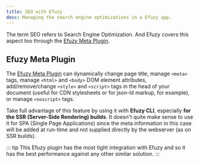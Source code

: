 ```yaml
---
title: SEO with Efuzy
desc: Managing the search engine optimizations in a Efuzy app.
---
```


The term SEO refers to Search Engine Optimization. And Efuzy covers this aspect too through the [Efuzy Meta Plugin](/efuzy-plugins/meta).

## Efuzy Meta Plugin

The [Efuzy Meta Plugin](/efuzy-plugins/meta) can dynamically change page title, manage `<meta>` tags, manage `<html>` and `<body>` DOM element attributes, add/remove/change `<style>` and `<script>` tags in the head of your document (useful for CDN stylesheets or for json-ld markup, for example), or manage `<noscript>` tags.

Take full advantage of this feature by using it with **Efuzy CLI**, especially **for the SSR (Server-Side Rendering) builds**. It doesn't quite make sense to use it for SPA (Single Page Applications) since the meta information in this case will be added at run-time and not supplied directly by the webserver (as on SSR builds).

::: tip
This Efuzy plugin has the most tight integration with Efuzy and so it has the best performance against any other similar solution.
:::
